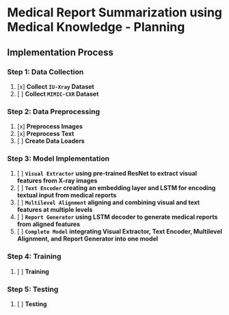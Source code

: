 # Medical Report Summarization using Medical Knowledge - Planning

## Implementation Process

### Step 1: Data Collection

1. [x] **Collect `IU-Xray` Dataset**  
2. [ ] **Collect `MIMIC-CXR` Dataset**  


### Step 2: Data Preprocessing

1. [x] **Preprocess Images**  
2. [x] **Preprocess Text**  
3. [ ] **Create Data Loaders**


### Step 3: Model Implementation

1. [ ] **`Visual Extractor` using pre-trained ResNet to extract visual features from X-ray images**
2. [ ] **`Text Encoder` creating an embedding layer and LSTM for encoding textual input from medical reports**  
3. [ ] **`Multilevel Alignment` aligning and combining visual and text features at multiple levels**
4. [ ] **`Report Generator` using LSTM decoder to generate medical reports from aligned features**
5. [ ] **`Complete Model` integrating Visual Extractor, Text Encoder, Multilevel Alignment, and Report Generator into one model**


### Step 4: Training

1. [ ] **Training**  


### Step 5: Testing  

1. [ ] **Testing**  
